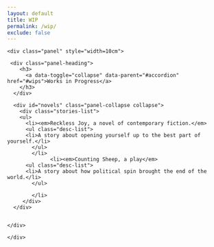 ```yaml
---
layout: default
title: WIP
permalink: /wip/
exclude: false
---
```

<div class="container">
 
  <div class="panel-group" id="accordion">
  
    <div class="panel" style="width=10cm">
    
     <div class="panel-heading">
        <h3>
          <a data-toggle="collapse" data-parent="#accordion" href="#wips">Works in Progress</a>
        </h3>
      </div>
      
      <div id="novels" class="panel-collapse collapse">
        <div class="stories-list">   
        <ul>
          <li><em>Reckless Joy, a novel of contemporary fiction.</em>
          <ul class="desc-list">
          <li>A story about opening yourself up to the best part of yourself.</li>
			</ul>
			</li>
			      <li><em>Counting Sheep, a play</em>
          <ul class="desc-list">
          <li>A story about how political spin brought the end of the world.</li>
			</ul>
		
			</li>
         </div>
      </div>

      
    </div>
    
    </div>
</div>